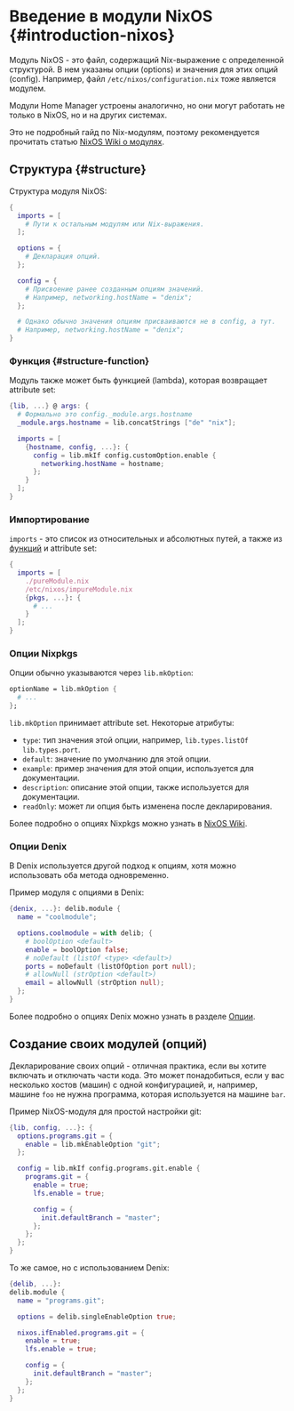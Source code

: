 # Введение в модули NixOS {#introduction-nixos}
Модуль NixOS - это файл, содержащий Nix-выражение с определенной структурой. В нем указаны опции (options) и значения для этих опций (config). Например, файл `/etc/nixos/configuration.nix` тоже является модулем. 

Модули Home Manager устроены аналогично, но они могут работать не только в NixOS, но и на других системах.

Это не подробный гайд по Nix-модулям, поэтому рекомендуется прочитать статью [NixOS Wiki о модулях](https://nixos.wiki/wiki/NixOS_modules).

## Структура {#structure}
Структура модуля NixOS:
```nix
{
  imports = [
    # Пути к остальным модулям или Nix-выражения.
  ];

  options = {
    # Декларация опций.
  };

  config = {
    # Присвоение ранее созданным опциям значений.
    # Например, networking.hostName = "denix";
  };

  # Однако обычно значения опциям присваиваются не в config, а тут.
  # Например, networking.hostName = "denix";
}
```

### Функция {#structure-function}
Модуль также может быть функцией (lambda), которая возвращает attribute set:

```nix
{lib, ...} @ args: {
  # Формально это config._module.args.hostname
  _module.args.hostname = lib.concatStrings ["de" "nix"];

  imports = [
    {hostname, config, ...}: {
      config = lib.mkIf config.customOption.enable {
        networking.hostName = hostname;
      };
    }
  ];
}
```

### Импортирование
`imports` - это список из относительных и абсолютных путей, а также из [функций](#structure-function) и attribute set:

```nix
{
  imports = [
    ./pureModule.nix
    /etc/nixos/impureModule.nix
    {pkgs, ...}: {
      # ...
    }
  ];
}
```

### Опции Nixpkgs
Опции обычно указываются через `lib.mkOption`:

```nix
optionName = lib.mkOption {
  # ...
};
```

`lib.mkOption` принимает attribute set. Некоторые атрибуты:

- `type`: тип значения этой опции, например, `lib.types.listOf lib.types.port`.
- `default`: значение по умолчанию для этой опции.
- `example`: пример значения для этой опции, используется для документации.
- `description`: описание этой опции, также используется для документации.
- `readOnly`: может ли опция быть изменена после декларирования.

Более подробно о опциях Nixpkgs можно узнать в [NixOS Wiki](https://nixos.wiki/wiki/Declaration).

### Опции Denix
В Denix используется другой подход к опциям, хотя можно использовать оба метода одновременно.

Пример модуля с опциями в Denix:

```nix
{denix, ...}: delib.module {
  name = "coolmodule";

  options.coolmodule = with delib; {
    # boolOption <default>
    enable = boolOption false;
    # noDefault (listOf <type> <default>)
    ports = noDefault (listOfOption port null);
    # allowNull (strOption <default>)
    email = allowNull (strOption null);
  };
}
```

Более подробно о опциях Denix можно узнать в разделе [Опции](/ru/options/introduction).

## Создание своих модулей (опций)
Декларирование своих опций - отличная практика, если вы хотите включать и отключать части кода. Это может понадобиться, если у вас несколько хостов (машин) с одной конфигурацией, и, например, машине `foo` не нужна программа, которая используется на машине `bar`.

Пример NixOS-модуля для простой настройки git:

```nix
{lib, config, ...}: {
  options.programs.git = {
    enable = lib.mkEnableOption "git";
  };

  config = lib.mkIf config.programs.git.enable {
    programs.git = {
      enable = true;
      lfs.enable = true;

      config = {
        init.defaultBranch = "master";
      };
    };
  };
}
```

То же самое, но с использованием Denix:

```nix
{delib, ...}:
delib.module {
  name = "programs.git";

  options = delib.singleEnableOption true;

  nixos.ifEnabled.programs.git = {
    enable = true;
    lfs.enable = true;

    config = {
      init.defaultBranch = "master";
    };
  };
}
```
